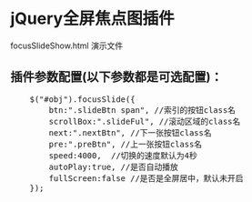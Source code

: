 # jQuery全屏焦点图插件

focusSlideShow.html 演示文件

<h2>插件参数配置(以下参数都是可选配置)：</h2>
<pre>
	$("#obj").focusSlide({
		btn:".slideBtn span", //索引的按钮class名
		scrollBox:".slideFul", //滚动区域的class名
		next:".nextBtn", //下一张按钮class名
		pre:".preBtn", //上一张按钮class名
		speed:4000,  //切换的速度默认为4秒
		autoPlay:true, //是否自动播放
		fullScreen:false //是否是全屏居中，默认未开启
	});
</pre>